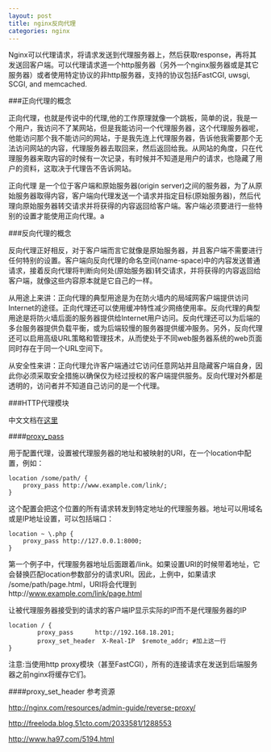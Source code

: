 ```yaml
---
layout: post
title: nginx反向代理
categories: nginx
---
```


Nginx可以代理请求，将请求发送到代理服务器上，然后获取response，再将其发送回客户端。可以代理请求道一个http服务器（另外一个nginx服务器或是其它服务器）或者使用特定协议的非http服务器，支持的协议包括FastCGI, uwsgi, SCGI, and memcached.

###正向代理的概念

  正向代理，也就是传说中的代理,他的工作原理就像一个跳板，简单的说，我是一个用户，我访问不了某网站，但是我能访问一个代理服务器，这个代理服务器呢，他能访问那个我不能访问的网站，于是我先连上代理服务器，告诉他我需要那个无法访问网站的内容，代理服务器去取回来，然后返回给我。从网站的角度，只在代理服务器来取内容的时候有一次记录，有时候并不知道是用户的请求，也隐藏了用户的资料，这取决于代理告不告诉网站。
   
   正向代理 是一个位于客户端和原始服务器(origin server)之间的服务器，为了从原始服务器取得内容，客户端向代理发送一个请求并指定目标(原始服务器)，然后代理向原始服务器转交请求并将获得的内容返回给客户端。客户端必须要进行一些特别的设置才能使用正向代理。a
      
###反向代理的概念

反向代理正好相反，对于客户端而言它就像是原始服务器，并且客户端不需要进行任何特别的设置。客户端向反向代理的命名空间(name-space)中的内容发送普通请求，接着反向代理将判断向何处(原始服务器)转交请求，并将获得的内容返回给客户端，就像这些内容原本就是它自己的一样。

从用途上来讲：正向代理的典型用途是为在防火墙内的局域网客户端提供访问Internet的途径。正向代理还可以使用缓冲特性减少网络使用率。反向代理的典型用途是将防火墙后面的服务器提供给Internet用户访问。反向代理还可以为后端的多台服务器提供负载平衡，或为后端较慢的服务器提供缓冲服务。另外，反向代理还可以启用高级URL策略和管理技术，从而使处于不同web服务器系统的web页面同时存在于同一个URL空间下。

从安全性来讲：正向代理允许客户端通过它访问任意网站并且隐藏客户端自身，因此你必须采取安全措施以确保仅为经过授权的客户端提供服务。反向代理对外都是透明的，访问者并不知道自己访问的是一个代理。

###HTTP代理模块

中文文档在[这里](http://www.howtocn.org/nginx:nginx%E6%A8%A1%E5%9D%97%E5%8F%82%E8%80%83%E6%89%8B%E5%86%8C%E4%B8%AD%E6%96%87%E7%89%88:standardhttpmodules:httpproxy)



####[proxy_pass](http://nginx.org/en/docs/http/ngx_http_proxy_module.html#proxy_pass)

用于配置代理，设置被代理服务器的地址和被映射的URI，在一个location中配置，例如：

    location /some/path/ {
        proxy_pass http://www.example.com/link/;
    }
 
 
这个配置会把这个位置的所有请求转发到特定地址的代理服务器。地址可以用域名或是IP地址设置，可以包括端口：

    location ~ \.php {
        proxy_pass http://127.0.0.1:8000;
    }
  
第一个例子中，代理服务器地址后面跟着/link。如果设置URI的时候带着地址，它会替换匹配location参数部分的请求URI。因此，上例中，如果请求 /some/path/page.html，URI将会代理到http://www.example.com/link/page.html

让被代理服务器接受到的请求的客户端IP显示实际的IP而不是代理服务器的IP

    location / {
            proxy_pass      http://192.168.18.201;
            proxy_set_header  X-Real-IP  $remote_addr; #加上这一行
    }

注意:当使用http proxy模块（甚至FastCGI），所有的连接请求在发送到后端服务器之前nginx将缓存它们。

####proxy_set_header
参考资源

http://nginx.com/resources/admin-guide/reverse-proxy/

http://freeloda.blog.51cto.com/2033581/1288553

http://www.ha97.com/5194.html